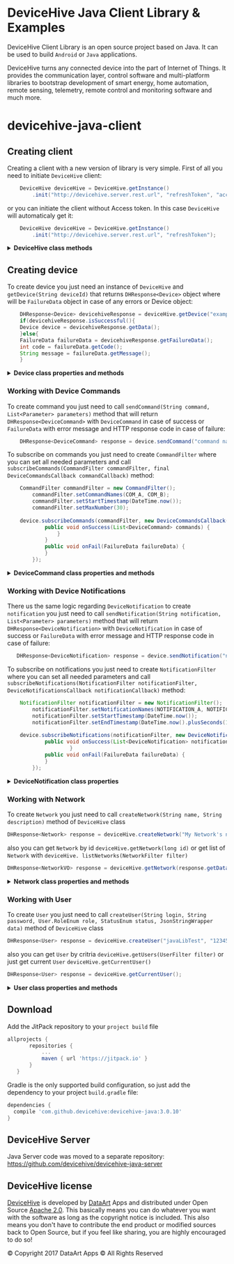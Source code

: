 DeviceHive Java Client Library & Examples
=========================================

[DeviceHive]: http://devicehive.com "DeviceHive framework"
[DataArt]: http://dataart.com "DataArt"
DeviceHive Client Library is an open source project based on Java. It can be used to build `Android` or `Java` applications.

DeviceHive turns any connected device into the part of Internet of Things.
It provides the communication layer, control software and multi-platform
libraries to bootstrap development of smart energy, home automation, remote
sensing, telemetry, remote control and monitoring software and much more.

# devicehive-java-client
## Creating client
Creating a client with a new version of library is very simple. First of all you need to initiate `DeviceHive` client:
```java
    DeviceHive deviceHive = DeviceHive.getInstance()
        .init("http://devicehive.server.rest.url", "refreshToken", "accessToken");
```
or you can initiate the client without Access token. In this case `DeviceHive` will automaticaly get it:
```java
    DeviceHive deviceHive = DeviceHive.getInstance()
        .init("http://devicehive.server.rest.url", "refreshToken");
```

<details>
 <summary><b>DeviceHive class methods</b></summary>
 
* `getInfo()` - gets server info
* `getClusterInfo()` - gets cluster info
* `createToken(List<String> actions, Long userId, List<String> networkIds, List<String> deviceIds, DateTime expiration)` - creates token
* `refreshToken()` - refreshes token
* `getProperty(String name)` - gets property by name
* `setProperty(String name, String value)` - creates property
* `removeProperty(String name)` - removes property by name
* `subscribeCommands(List<String> ids, CommandFilter commandFilter, DeviceCommandsCallback commandsCallback)` - subcribes on specific commands by `device ids` and `command filter` parameters 
* `subscribeNotifications(List<String> ids, NotificationFilter notificationFilter, notificationsCallback)` - subcribes on specific notifications by `device ids` and `notification filter` parameters 
* `unsubscribeCommands(List<String> ids, CommandFilter commandFilter)` -  updates current subcription or unsubscribes at all
* `unsubscribeNotifications(List<String> ids, NotificationFilter notificationFilter)` - updates current subcription or unsubscribes at all
* `listNetworks(NetworkFilter filter)` - gets list of `Network`
* `getNetwork(long id)` - gets `Network` by network's id 
* `removeNetwork(long id)` - removes `Network` by id
* `createNetwork(String name, String description)` -  creates `Network` by id
* `listDevices(DeviceFilter filter)` - gets list of `Device`
* `removeDevice(String id)` - removes `Device` by id
* `getDevice(String id)` - gets existing `Device` by id or creates new `Device`
* `putDevice(String id, String name)` - creates `Device`

</details>

## Creating device
To create device you just need an instance of `DeviceHive` and `getDevice(String deviceId)` that returns `DHResponse<Device>` object where will be `FailureData` object in case of any errors or Device object:
```java
    DHResponse<Device> devicehiveResponse = deviceHive.getDevice("example-device-Id");
    if(devicehiveResponse.isSuccessful(){
	Device device = devicehiveResponse.getData();
    }else{
	FailureData failureData = devicehiveResponse.getFailureData();
	int code = failureData.getCode();
	String message = failureData.getMessage();
    }
```

<details>
 <summary><b>Device class properties and methods</b></summary>
    
`Device` contains such properties and methods:

Properties:
* `id` (read only)
* `name`
* `data`
* `network_id`
* `is_blocked`

Methods:
* `save()` - updates Device
* `getCommands(DateTime startTimestamp, DateTime endTimestamp, int maxNumber) ` - gets Device's DeviceCommands
* `getNotifications(DateTime startTimestamp, DateTime endTimestamp)` -  gets Device's DeviceNotifications
* `sendCommand(String command, List<Parameter> parameters) ` - sends DeviceCommand
* `sendNotification(String notification, List<Parameter> parameters) ` - sends DeviceNotification
* `subscribeCommands(CommandFilter commandFilter, DeviceCommandsCallback commandCallback)` - subscribes for DeviceCommands
* `subscribeNotifications(NotificationFilter notificationFilter, DeviceNotificationsCallback notificationCallback)` - subscribes for DeviceNotifications
* `unsubscribeCommands(CommandFilter commandFilter)` - unsubscribes from DeviceCommands that are not meeting filter criteria
* `unsubscribeAllCommands()` - subscribes from all DeviceCommands
* `unsubscribeNotifications(NotificationFilter notificationFilter)` - subscribes for DeviceNotifications that are not meeting filter criteria
* `unsubscribeAllNotifications()` - subscribes from all DeviceNotifications

 </details>

### Working with Device Commands
To create command you just need to call 
`sendCommand(String command, List<Parameter> parameters)` method that will return `DHResponse<DeviceCommand>` with `DeviceCommand` in case of success or `FailureData` with error message and HTTP response code in case of failure:
```java
    DHResponse<DeviceCommand> response = device.sendCommand("command name", parameters);
```
To subscribe on commands you just need to create `CommandFilter` where you can set all needed parameters and call `subscribeCommands(CommandFilter commandFilter, final DeviceCommandsCallback commandCallback)` method:
```java
    CommandFilter commandFilter = new CommandFilter();
        commandFilter.setCommandNames(COM_A, COM_B);
        commandFilter.setStartTimestamp(DateTime.now());
        commandFilter.setMaxNumber(30);
    
    device.subscribeCommands(commandFilter, new DeviceCommandsCallback() {
            public void onSuccess(List<DeviceCommand> commands) {
                }
            }
            public void onFail(FailureData failureData) {
            }
        });
```

<details>
 <summary><b>DeviceCommand class properties and methods</b></summary>
 
`DeviceCommand` contains such properties:
* `id` (read only)
* `user_id` (read only)
* `command` (read only)
* `parameters` (read only)
* `lifetime` (read only)
* `timestamp` (read only)
* `last_updated` (read only)
* `status`
* `result`

`DeviceCommand` contains such methods:
* `updateCommand` - updates current command
* `fetchCommandStatus` - gets command status
* `fetchCommandResult` - gets command result

</details>

### Working with Device Notifications
There us the same logic regarding `DeviceNotification` to create `notification` you just need to call 
`sendNotification(String notification, List<Parameter> parameters)` method that will return ` DHResponse<DeviceNotification>` with `DeviceNotification` in case of success or `FailureData` with error message and HTTP response code in case of failure:
 ```java
    DHResponse<DeviceNotification> response = device.sendNotification("notification name", parameters);
```
To subscribe on notifications you just need to create `NotificationFilter` where you can set all needed parameters and call `subscribeNotifications(NotificationFilter notificationFilter, DeviceNotificationsCallback notificationCallback)` method:
```java
    NotificationFilter notificationFilter = new NotificationFilter();
        notificationFilter.setNotificationNames(NOTIFICATION_A, NOTIFICATION_B);
        notificationFilter.setStartTimestamp(DateTime.now());
        notificationFilter.setEndTimestamp(DateTime.now().plusSeconds(10));
        
    device.subscribeNotifications(notificationFilter, new DeviceNotificationsCallback(){
            public void onSuccess(List<DeviceNotification> notifications) {
                    }
            public void onFail(FailureData failureData) {
            }
        });
```

<details>
 <summary><b>DeviceNotification class properties</b></summary>
 
`DeviceNotification` contains such properties:
* `device_id` (read only)
* `id` (read only)
* `notification` (read only)
* `parameters` (read only)
* `timestamp` (read only)

 </details>
 
 
 ### Working with Network
 To create `Network` you just need to call  `createNetwork(String name, String description)`  method of  `DeviceHive` class
 
 ```java
 DHResponse<Network> response = deviceHive.createNetwork("My Network's name", "My network's description");
 ```
 also you can get  `Network`  by id  `deviceHive.getNetwork(long id)` or get list of  `Network`  with `deviceHive. listNetworks(NetworkFilter filter)`
 
 ```java
 DHResponse<NetworkVO> response = deviceHive.getNetwork(response.getData().getId());
 ```
 <details>
 <summary><b>Network class properties and methods</b></summary>
 
 Properties:
 * `id` (read only)
 * `name`
 * `description`
 
 Methods:
 * `save()`  - updates `Network`
 
 </details>
 
 ### Working with User
 To create `User` you just need to call  `createUser(String login, String password, User.RoleEnum role, StatusEnum status, JsonStringWrapper data)`  method of  `DeviceHive` class
 
 ```java
 DHResponse<User> response = deviceHive.createUser("javaLibTest", "123456", RoleEnum.ADMIN, StatusEnum.ACTIVE, null);
 ```
 also you can get  `User`  by critria  `deviceHive.getUsers(UserFilter filter)` or just get current  `User`  `deviceHive.getCurrentUser()`
 
 ```java
 DHResponse<User> response = deviceHive.getCurrentUser();
 ```
 <details>
 <summary><b>User class properties and methods</b></summary>
 
 Properties:
 * `id` (read only)
 * `login`
 * `role`
 * `password` (write only)
 * `data`
 
 Methods:
 * `save()`  - updates `User`
 * `getNetworks()` - gets list of Networks assigned to this user
 * `assignNetwork(long networkId)` - assigns Network to this user
 * `unassignNetwork(long networkId)` - unassigns Network to this user
 
 </details>
 
## Download
Add the JitPack repository to your `project build` file

 ```groovy
allprojects {
		repositories {
			...
			maven { url 'https://jitpack.io' }
		}
	}
```

Gradle is the only supported build configuration, so just add the dependency to your project `build.gradle` file:
 ```groovy
dependencies {  
   compile 'com.github.devicehive:devicehive-java:3.0.10'
}
```
DeviceHive Server
------------------
Java Server code was moved to a separate repository: https://github.com/devicehive/devicehive-java-server


DeviceHive license
------------------

[DeviceHive] is developed by [DataArt] Apps and distributed under Open Source
[Apache 2.0](https://en.wikipedia.org/wiki/Apache_License). This basically means
you can do whatever you want with the software as long as the copyright notice
is included. This also means you don't have to contribute the end product or
modified sources back to Open Source, but if you feel like sharing, you are
highly encouraged to do so!

&copy; Copyright 2017 DataArt Apps &copy; All Rights Reserved
